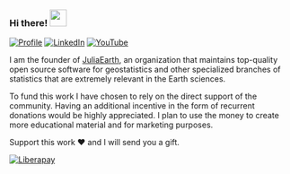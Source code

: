 ### Hi there! <img src="https://raw.githubusercontent.com/MartinHeinz/MartinHeinz/master/wave.gif" width="30px">

[![Profile](https://img.shields.io/badge/Website-purple.svg?style=for-the-badge&logo=google-chrome&logoColor=white)](https://juliohm.github.io)
[![LinkedIn](https://img.shields.io/badge/LinkedIn-blue.svg?style=for-the-badge&logo=linkedin)](https://www.linkedin.com/in/j%C3%BAlio-hoffimann-834936116)
[![YouTube](https://img.shields.io/badge/YouTube-red.svg?style=for-the-badge&logo=youtube)](https://www.youtube.com/channel/UCiOnsyYAZM-voi5diu8lN9w)

I am the founder of [JuliaEarth](https://github.com/JuliaEarth), an organization that maintains top-quality
open source software for geostatistics and other specialized branches of statistics that are extremely relevant
in the Earth sciences.

To fund this work I have chosen to rely on the direct support of the community. Having an additional incentive in the form of recurrent donations would be highly appreciated. I plan to use the money to create more educational material and for marketing purposes.

Support this work ❤️ and I will send you a gift.

[![Liberapay](https://img.shields.io/badge/Liberapay-yellow.svg?style=for-the-badge&logo=liberapay)](https://liberapay.com/juliohm)
